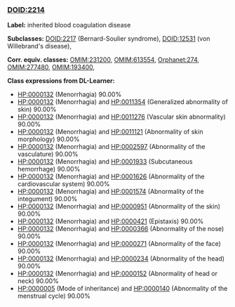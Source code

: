 
### [DOID:2214](http://purl.obolibrary.org/obo/DOID_2214)
**Label:** inherited blood coagulation disease

**Subclasses:** [DOID:2217](http://purl.obolibrary.org/obo/DOID_2217) (Bernard-Soulier syndrome), [DOID:12531](http://purl.obolibrary.org/obo/DOID_12531) (von Willebrand's disease), 

**Corr. equiv. classes:** [OMIM:231200](http://purl.obolibrary.org/obo/OMIM_231200), [OMIM:613554](http://purl.obolibrary.org/obo/OMIM_613554), [Orphanet:274](http://www.orpha.net/ORDO/Orphanet_274), [OMIM:277480](http://purl.obolibrary.org/obo/OMIM_277480), [OMIM:193400](http://purl.obolibrary.org/obo/OMIM_193400), 

**Class expressions from DL-Learner:**

- [HP:0000132](http://purl.obolibrary.org/obo/HP_0000132) (Menorrhagia) 90.00%
- [HP:0000132](http://purl.obolibrary.org/obo/HP_0000132) (Menorrhagia) and [HP:0011354](http://purl.obolibrary.org/obo/HP_0011354) (Generalized abnormality of skin) 90.00%
- [HP:0000132](http://purl.obolibrary.org/obo/HP_0000132) (Menorrhagia) and [HP:0011276](http://purl.obolibrary.org/obo/HP_0011276) (Vascular skin abnormality) 90.00%
- [HP:0000132](http://purl.obolibrary.org/obo/HP_0000132) (Menorrhagia) and [HP:0011121](http://purl.obolibrary.org/obo/HP_0011121) (Abnormality of skin morphology) 90.00%
- [HP:0000132](http://purl.obolibrary.org/obo/HP_0000132) (Menorrhagia) and [HP:0002597](http://purl.obolibrary.org/obo/HP_0002597) (Abnormality of the vasculature) 90.00%
- [HP:0000132](http://purl.obolibrary.org/obo/HP_0000132) (Menorrhagia) and [HP:0001933](http://purl.obolibrary.org/obo/HP_0001933) (Subcutaneous hemorrhage) 90.00%
- [HP:0000132](http://purl.obolibrary.org/obo/HP_0000132) (Menorrhagia) and [HP:0001626](http://purl.obolibrary.org/obo/HP_0001626) (Abnormality of the cardiovascular system) 90.00%
- [HP:0000132](http://purl.obolibrary.org/obo/HP_0000132) (Menorrhagia) and [HP:0001574](http://purl.obolibrary.org/obo/HP_0001574) (Abnormality of the integument) 90.00%
- [HP:0000132](http://purl.obolibrary.org/obo/HP_0000132) (Menorrhagia) and [HP:0000951](http://purl.obolibrary.org/obo/HP_0000951) (Abnormality of the skin) 90.00%
- [HP:0000132](http://purl.obolibrary.org/obo/HP_0000132) (Menorrhagia) and [HP:0000421](http://purl.obolibrary.org/obo/HP_0000421) (Epistaxis) 90.00%
- [HP:0000132](http://purl.obolibrary.org/obo/HP_0000132) (Menorrhagia) and [HP:0000366](http://purl.obolibrary.org/obo/HP_0000366) (Abnormality of the nose) 90.00%
- [HP:0000132](http://purl.obolibrary.org/obo/HP_0000132) (Menorrhagia) and [HP:0000271](http://purl.obolibrary.org/obo/HP_0000271) (Abnormality of the face) 90.00%
- [HP:0000132](http://purl.obolibrary.org/obo/HP_0000132) (Menorrhagia) and [HP:0000234](http://purl.obolibrary.org/obo/HP_0000234) (Abnormality of the head) 90.00%
- [HP:0000132](http://purl.obolibrary.org/obo/HP_0000132) (Menorrhagia) and [HP:0000152](http://purl.obolibrary.org/obo/HP_0000152) (Abnormality of head or neck) 90.00%
- [HP:0000005](http://purl.obolibrary.org/obo/HP_0000005) (Mode of inheritance) and [HP:0000140](http://purl.obolibrary.org/obo/HP_0000140) (Abnormality of the menstrual cycle) 90.00%



